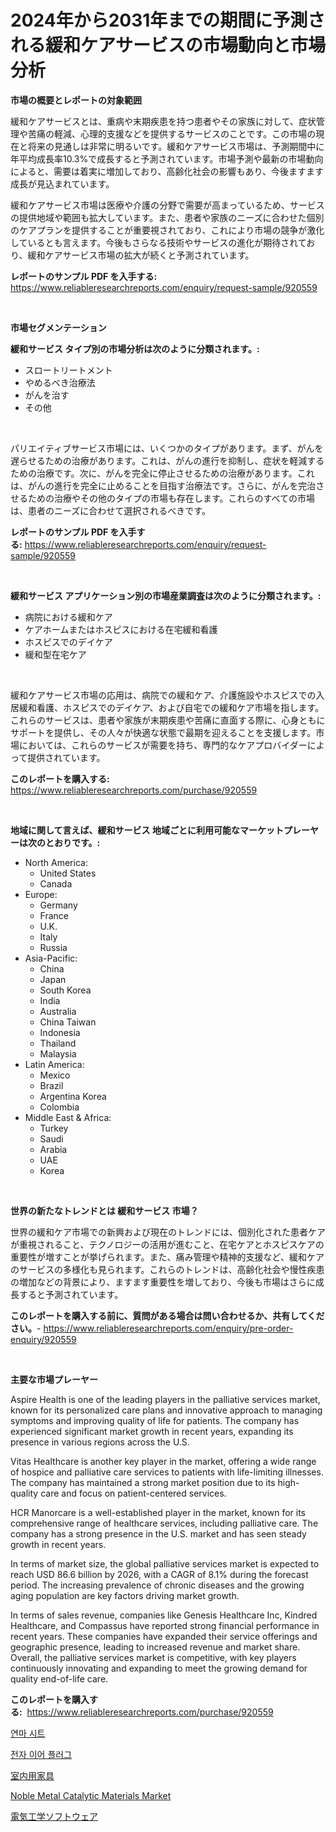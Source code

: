 <p><h1>2024年から2031年までの期間に予測される緩和ケアサービスの市場動向と市場分析</h1></p><p><strong>市場の概要とレポートの対象範囲</strong></p>
<p><p>緩和ケアサービスとは、重病や末期疾患を持つ患者やその家族に対して、症状管理や苦痛の軽減、心理的支援などを提供するサービスのことです。この市場の現在と将来の見通しは非常に明るいです。緩和ケアサービス市場は、予測期間中に年平均成長率10.3%で成長すると予測されています。市場予測や最新の市場動向によると、需要は着実に増加しており、高齢化社会の影響もあり、今後ますます成長が見込まれています。</p><p>緩和ケアサービス市場は医療や介護の分野で需要が高まっているため、サービスの提供地域や範囲も拡大しています。また、患者や家族のニーズに合わせた個別のケアプランを提供することが重要視されており、これにより市場の競争が激化しているとも言えます。今後もさらなる技術やサービスの進化が期待されており、緩和ケアサービス市場の拡大が続くと予測されています。</p></p>
<p><strong>レポートのサンプル PDF を入手する:</strong> <a href="https://www.reliableresearchreports.com/enquiry/request-sample/920559">https://www.reliableresearchreports.com/enquiry/request-sample/920559</a></p>
<p>&nbsp;</p>
<p><strong>市場セグメンテーション</strong></p>
<p><strong>緩和サービス タイプ別の市場分析は次のように分類されます。:</strong></p>
<p><ul><li>スロートリートメント</li><li>やめるべき治療法</li><li>がんを治す</li><li>その他</li></ul></p>
<p>&nbsp;</p>
<p><p>パリエイティブサービス市場には、いくつかのタイプがあります。まず、がんを遅らせるための治療があります。これは、がんの進行を抑制し、症状を軽減するための治療です。次に、がんを完全に停止させるための治療があります。これは、がんの進行を完全に止めることを目指す治療法です。さらに、がんを完治させるための治療やその他のタイプの市場も存在します。これらのすべての市場は、患者のニーズに合わせて選択されるべきです。</p></p>
<p><strong>レポートのサンプル PDF を入手する:</strong>&nbsp;<a href="https://www.reliableresearchreports.com/enquiry/request-sample/920559">https://www.reliableresearchreports.com/enquiry/request-sample/920559</a></p>
<p>&nbsp;</p>
<p><strong> 緩和サービス アプリケーション別の市場産業調査は次のように分類されます。:</strong></p>
<p><ul><li>病院における緩和ケア</li><li>ケアホームまたはホスピスにおける在宅緩和看護</li><li>ホスピスでのデイケア</li><li>緩和型在宅ケア</li></ul></p>
<p>&nbsp;</p>
<p><p>緩和ケアサービス市場の応用は、病院での緩和ケア、介護施設やホスピスでの入居緩和看護、ホスピスでのデイケア、および自宅での緩和ケア市場を指します。これらのサービスは、患者や家族が末期疾患や苦痛に直面する際に、心身ともにサポートを提供し、その人々が快適な状態で最期を迎えることを支援します。市場においては、これらのサービスが需要を持ち、専門的なケアプロバイダーによって提供されています。</p></p>
<p><strong>このレポートを購入する:</strong>&nbsp; <a href="https://www.reliableresearchreports.com/purchase/920559">https://www.reliableresearchreports.com/purchase/920559</a></p>
<p>&nbsp;</p>
<p><strong>地域に関して言えば、緩和サービス 地域ごとに利用可能なマーケットプレーヤーは次のとおりです。:</strong></p>
<p><ul>
    <li>
        North America:
        <ul>
            <li>United States</li>
            <li>Canada</li>
        </ul>
    </li>
    <li>
        Europe:
        <ul>
            <li>Germany</li>
            <li>France</li>
            <li>U.K.</li>
            <li>Italy</li>
            <li>Russia</li>
        </ul>
    </li>
    <li>
        Asia-Pacific:
        <ul>
            <li>China</li>
            <li>Japan</li>
            <li>South Korea</li>
            <li>India</li>
            <li>Australia</li>
            <li>China Taiwan</li>
            <li>Indonesia</li>
            <li>Thailand</li>
            <li>Malaysia</li>
        </ul>
    </li>
    <li>
        Latin America:
        <ul>
            <li>Mexico</li>
            <li>Brazil</li>
            <li>Argentina Korea</li>
            <li>Colombia</li>
        </ul>
    </li>
    <li>
        Middle East & Africa:
        <ul>
            <li>Turkey</li>
            <li>Saudi</li>
            <li>Arabia</li>
            <li>UAE</li>
            <li>Korea</li>
        </ul>
    </li>
    </ul></p>
<p>&nbsp;</p>
<p><strong>世界の新たなトレンドとは 緩和サービス 市場？</strong></p>
<p><p>世界の緩和ケア市場での新興および現在のトレンドには、個別化された患者ケアが重視されること、テクノロジーの活用が進むこと、在宅ケアとホスピスケアの重要性が増すことが挙げられます。また、痛み管理や精神的支援など、緩和ケアのサービスの多様化も見られます。これらのトレンドは、高齢化社会や慢性疾患の増加などの背景により、ますます重要性を増しており、今後も市場はさらに成長すると予測されています。</p></p>
<p><strong>このレポートを購入する前に、質問がある場合は問い合わせるか、共有してください。</strong>- <a href="https://www.reliableresearchreports.com/enquiry/pre-order-enquiry/920559">https://www.reliableresearchreports.com/enquiry/pre-order-enquiry/920559</a></p>
<p>&nbsp;</p>
<p><strong>主要な市場プレーヤー</strong></p>
<p><p>Aspire Health is one of the leading players in the palliative services market, known for its personalized care plans and innovative approach to managing symptoms and improving quality of life for patients. The company has experienced significant market growth in recent years, expanding its presence in various regions across the U.S.</p><p>Vitas Healthcare is another key player in the market, offering a wide range of hospice and palliative care services to patients with life-limiting illnesses. The company has maintained a strong market position due to its high-quality care and focus on patient-centered services.</p><p>HCR Manorcare is a well-established player in the market, known for its comprehensive range of healthcare services, including palliative care. The company has a strong presence in the U.S. market and has seen steady growth in recent years.</p><p>In terms of market size, the global palliative services market is expected to reach USD 86.6 billion by 2026, with a CAGR of 8.1% during the forecast period. The increasing prevalence of chronic diseases and the growing aging population are key factors driving market growth.</p><p>In terms of sales revenue, companies like Genesis Healthcare Inc, Kindred Healthcare, and Compassus have reported strong financial performance in recent years. These companies have expanded their service offerings and geographic presence, leading to increased revenue and market share. Overall, the palliative services market is competitive, with key players continuously innovating and expanding to meet the growing demand for quality end-of-life care.</p></p>
<p><strong>このレポートを購入する:</strong>&nbsp;&nbsp;<a href="https://www.reliableresearchreports.com/purchase/920559">https://www.reliableresearchreports.com/purchase/920559</a></p>
<p><p><a href="https://github.com/idcefvhkdut6/Market-Research-Report-List-1/blob/main/3925142183228.md">연마 시트</a></p><p><a href="https://github.com/vsap75a286l/Market-Research-Report-List-1/blob/main/9742473183229.md">전자 이어 플러그</a></p><p><a href="https://github.com/ppmazlotr77499/Market-Research-Report-List-1/blob/main/3621436183173.md">室内用家具</a></p><p><a href="https://issuu.com/reportprime-2/docs/noble-metal-catalytic-materials-market-size-2030.p">Noble Metal Catalytic Materials Market</a></p><p><a href="https://github.com/joaejkdzgyljvo6/Market-Research-Report-List-1/blob/main/3035926183174.md">電気工学ソフトウェア</a></p></p>